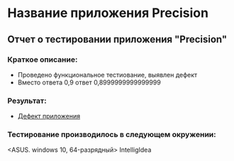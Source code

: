 # Название приложения Precision

## Отчет о тестировании приложения "Precision"

### Краткое описание:
* Проведено функциональное тестиование, выявлен дефект
* Вместо ответа 0,9 ответ 0,8999999999999999

### Результат:
* [Дефект приложения](https://github.com/rasul230885/java-4/issues/1#issue-787782284)

### Тестирование производилось в следующем окружении:
<ASUS. windows 10, 64-разрядный>
IntelligIdea
